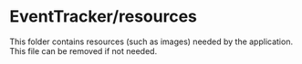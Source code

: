 # EventTracker/resources

This folder contains resources (such as images) needed by the application. This file can
be removed if not needed.
